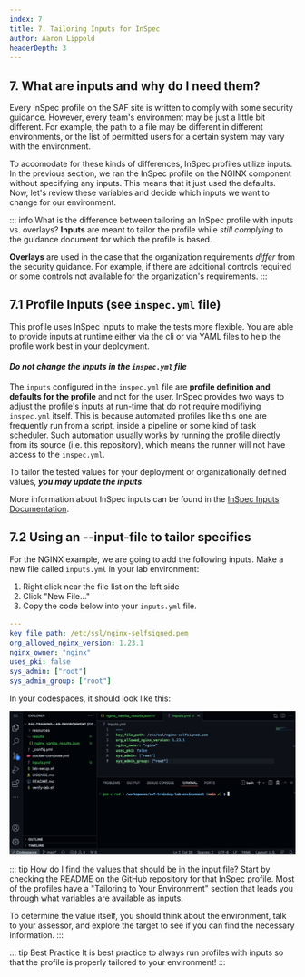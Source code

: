 ```yaml
---
index: 7
title: 7. Tailoring Inputs for InSpec
author: Aaron Lippold
headerDepth: 3
---
```


## 7. What are inputs and why do I need them?

Every InSpec profile on the SAF site is written to comply with some security guidance. However, every team's environment may be just a little bit different. For example, the path to a file may be different in different environments, or the list of permitted users for a certain system may vary with the environment. 

To accomodate for these kinds of differences, InSpec profiles utilize inputs. In the previous section, we ran the InSpec profile on the NGINX component without specifying any inputs. This means that it just used the defaults. Now, let's review these variables and decide which inputs we want to change for our environment.

::: info What is the difference between tailoring an InSpec profile with inputs vs. overlays?
**Inputs** are meant to tailor the profile while _still complying_ to the guidance document for which the profile is based. 

**Overlays** are used in the case that the organization requirements _differ_ from the security guidance. For example, if there are additional controls required or some controls not available for the organization's requirements.
:::

## 7.1 Profile Inputs (see `inspec.yml` file)

This profile uses InSpec Inputs to make the tests more flexible. You are able to provide inputs at runtime either via the cli or via YAML files to help the profile work best in your deployment.

#### **_Do not change the inputs in the `inspec.yml` file_**

The `inputs` configured in the `inspec.yml` file are **profile definition and defaults for the profile** and not for the user. InSpec provides two ways to adjust the profile's inputs at run-time that do not require modifiying `inspec.yml` itself. This is because automated profiles like this one are frequently run from a script, inside a pipeline or some kind of task scheduler. Such automation usually works by running the profile directly from its source (i.e. this repository), which means the runner will not have access to the `inspec.yml`.

To tailor the tested values for your deployment or organizationally defined values, **_you may update the inputs_**.

More information about InSpec inputs can be found in the [InSpec Inputs Documentation](https://docs.chef.io/inspec/inputs/).

## 7.2 Using an --input-file to tailor specifics

For the NGINX example, we are going to add the following inputs. Make a new file called `inputs.yml` in your lab environment:
1. Right click near the file list on the left side
2. Click "New File..."
3. Copy the code below into your `inputs.yml` file.

```yml
---
key_file_path: /etc/ssl/nginx-selfsigned.pem
org_allowed_nginx_version: 1.23.1
nginx_owner: "nginx"
uses_pki: false
sys_admin: ["root"]
sys_admin_group: ["root"]
```

In your codespaces, it should look like this:

![Alt text](../../assets/img/Codespaces_InputFile_NGINX.png)

::: tip How do I find the values that should be in the input file?
Start by checking the README on the GitHub repository for that InSpec profile. Most of the profiles have a "Tailoring to Your Environment" section that leads you through what variables are available as inputs. 

To determine the value itself, you should think about the environment, talk to your assessor, and explore the target to see if you can find the necessary information.
:::

<!-- ## 7.3 Rerun InSpec using the inputs file

We are going to make 2 changes to our InSpec command that we ran before. 
1. We are going to add `--input-file inputs.yml` to specify the inputs to the profile
2. We are going to change the name of our results file to `./results/nginx_vanilla_results_with_inputs.json` so it easy for us to distinguish the results later on.

This makes our new command:

```sh
inspec exec https://github.com/mitre/nginx-stigready-baseline -t docker://nginx --input-file inputs.yml --reporter cli json:./results/nginx_vanilla_results_with_inputs.json
```

### 7.3.1 CLI Results

You will see this result in the cli:

```sh
inspec exec https://github.com/mitre/nginx-stigready-baseline -t docker://nginx --input-file inputs.yml --reporter cli json:./results/nginx_vanilla_results_with_inputs.json
[2022-09-23T21:57:23+00:00] WARN: URL target https://github.com/mitre/nginx-stigready-baseline transformed to https://github.com/mitre/nginx-stigready-baseline/archive/master.tar.gz. Consider using the git fetcher
...
  ✔  V-56033: The web server must install security-relevant software updates within
    the configured time period directed by an authoritative source (e.g., IAVM,
    CTOs, DTMs, and STIGs).
     ✔  NGINX version v1.23.1 installed is not more then one patch level behind v1.23.0 is expected to cmp >= "1.23.0"
     ✔  NGINX version v1.23.1 installed is greater then or equal to the organization approved version v1.23.1 is expected to cmp >= "1.23.1"
  ✔  V-56035: The NGINX web server must display a default hosted application web page, not
    a directory listing, when a requested web page cannot be found.
     ✔  The root directory /usr/share/nginx/html should include the default index.html file.
  ↺  V-61353: The web server must remove all export ciphers to protect the
  confidentiality and integrity of transmitted information. (2 skipped)
     ↺  This test is NA because the ssl_prefer_server_ciphers directive has not been configured.
     ↺  This test is NA because the ssl_ciphers directive has not been configured.


Profile Summary: 29 successful controls, 24 control failures, 36 controls skipped
Test Summary: 131 successful, 89 failures, 55 skipped
```

### 7.3.2 The Results Visualized

Download the new results file.

![Alt text](../../assets/img/Codespaces_Inputs_NGINX_Results.png)

Upload your new results to [Heimdall](https://heimdall-lite.mitre.org/). When you look at the results in Heimdall, you can verify the inputs that were changed by expanding the File Info and looking at the inputs.

![Alt text](../../assets/img/Heimdall_Inputs_Changed.png) -->

::: tip Best Practice
It is best practice to always run profiles with inputs so that the profile is properly tailored to your environment!
:::
